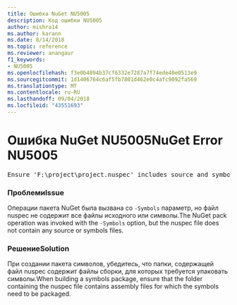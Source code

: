 ```yaml
---
title: Ошибка NuGet NU5005
description: Код ошибки NU5005
author: mishra14
ms.author: karann
ms.date: 8/14/2018
ms.topic: reference
ms.reviewer: anangaur
f1_keywords:
- NU5005
ms.openlocfilehash: f3e0b4894b37cf6332e7287a7f74ede40e0513e9
ms.sourcegitcommit: 1d1406764c6af5fb7801d462e0c4afc9092fa569
ms.translationtype: MT
ms.contentlocale: ru-RU
ms.lasthandoff: 09/04/2018
ms.locfileid: "43551693"
---
```

# <a name="nuget-error-nu5005"></a><span data-ttu-id="4c7f8-103">Ошибка NuGet NU5005</span><span class="sxs-lookup"><span data-stu-id="4c7f8-103">NuGet Error NU5005</span></span>
<pre>Ensure 'F:\project\project.nuspec' includes source and symbol files. For help on building symbols package, visit http://docs.nuget.org/.</pre>

### <a name="issue"></a><span data-ttu-id="4c7f8-104">Проблеми</span><span class="sxs-lookup"><span data-stu-id="4c7f8-104">Issue</span></span>

<span data-ttu-id="4c7f8-105">Операции пакета NuGet была вызвана со `-Symbols` параметр, но файл nuspec не содержит все файлы исходного или символы.</span><span class="sxs-lookup"><span data-stu-id="4c7f8-105">The NuGet pack operation was invoked with the `-Symbols` option, but the nuspec file does not contain any source or symbols files.</span></span>


### <a name="solution"></a><span data-ttu-id="4c7f8-106">Решение</span><span class="sxs-lookup"><span data-stu-id="4c7f8-106">Solution</span></span>

<span data-ttu-id="4c7f8-107">При создании пакета символов, убедитесь, что папки, содержащей файл nuspec содержит файлы сборки, для которых требуется упаковать символы.</span><span class="sxs-lookup"><span data-stu-id="4c7f8-107">When building a symbols package, ensure that the folder containing the nuspec file contains assembly files for which the symbols need to be packaged.</span></span>

